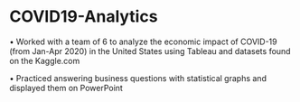 # COVID19-Analytics
•	Worked with a team of 6 to analyze the economic impact of COVID-19 (from Jan-Apr 2020) in the United States using Tableau and datasets found on the Kaggle.com

•	Practiced answering business questions with statistical graphs and displayed them on PowerPoint
